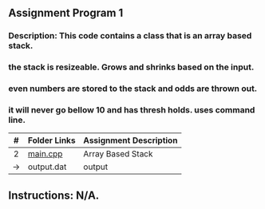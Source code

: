 ## Assignment Program 1

### Description: This code contains a class that is an array based stack.
### the stack is resizeable. Grows and shrinks based on the input.
### even numbers are stored to the stack and odds are thrown out.
### it will never go bellow 10 and has thresh holds. uses command line.

|   #   | Folder Links                                                                                             | Assignment Description |
| :---: | -------------------------------------------------------------------------------------------------------- | ---------------------- |
|   2   | [main.cpp](https://github.com/dmreyescoy03/3013-Algorithms-Reyes-coy/blob/main/Assignments/P01/main.cpp) | Array Based Stack      |
|  ->   | output.dat                                                                                               | output                 |
## Instructions: N/A.
